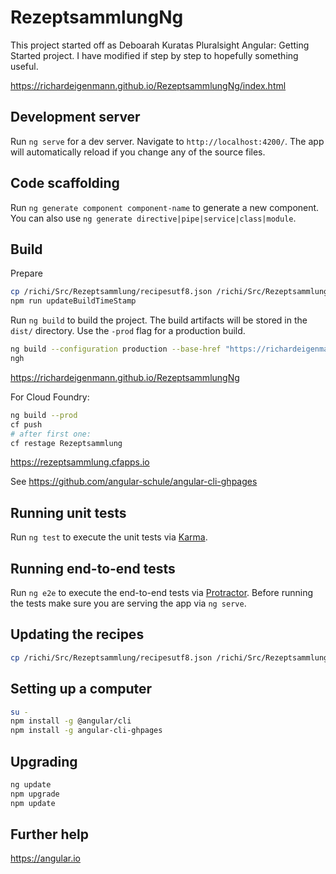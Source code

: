 # RezeptsammlungNg

This project started off as Deboarah Kuratas Pluralsight Angular: Getting Started project. I have modified if step by step to hopefully something useful.

<https://richardeigenmann.github.io/RezeptsammlungNg/index.html>

## Development server

Run `ng serve` for a dev server. Navigate to `http://localhost:4200/`. The app will automatically reload if you change any of the source files.

## Code scaffolding

Run `ng generate component component-name` to generate a new component. You can also use `ng generate directive|pipe|service|class|module`.

## Build

Prepare

```bash
cp /richi/Src/Rezeptsammlung/recipesutf8.json /richi/Src/RezeptsammlungNg/recipes.json
npm run updateBuildTimeStamp
```

Run `ng build` to build the project. The build artifacts will be stored in the `dist/` directory. Use the `-prod` flag for a production build.

```bash
ng build --configuration production --base-href "https://richardeigenmann.github.io/RezeptsammlungNg/"
ngh
```

https://richardeigenmann.github.io/RezeptsammlungNg

For Cloud Foundry:

```bash
ng build --prod
cf push
# after first one:
cf restage Rezeptsammlung
```

https://rezeptsammlung.cfapps.io

See <https://github.com/angular-schule/angular-cli-ghpages>

## Running unit tests

Run `ng test` to execute the unit tests via [Karma](https://karma-runner.github.io).

## Running end-to-end tests

Run `ng e2e` to execute the end-to-end tests via [Protractor](http://www.protractortest.org/).
Before running the tests make sure you are serving the app via `ng serve`.

## Updating the recipes

```bash
cp /richi/Src/Rezeptsammlung/recipesutf8.json /richi/Src/RezeptsammlungNg/src/api/products/recipes.json
```

## Setting up a computer 

```bash
su -
npm install -g @angular/cli
npm install -g angular-cli-ghpages
```

## Upgrading

```bash
ng update
npm upgrade
npm update
```

## Further help

<https://angular.io>
